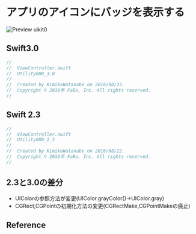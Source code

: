 # アプリのアイコンにバッジを表示する

![Preview uikit0]()

## Swift3.0
```swift
//
//  ViewController.swift
//  Utility000_3.0
//
//  Created by KimikoWatanabe on 2016/08/22.
//  Copyright © 2016年 FaBo, Inc. All rights reserved.
//


```

## Swift 2.3
```swift
//
//  ViewController.swift
//  Utility000_2.3
//
//  Created by KimikoWatanabe on 2016/08/22.
//  Copyright © 2016年 FaBo, Inc. All rights reserved.
//
```

## 2.3と3.0の差分
* UIColorの参照方法が変更(UIColor.grayColor()->UIColor.gray)
* CGRect,CGPointの初期化方法の変更(CGRectMake,CGPointMakeの廃止)

## Reference
